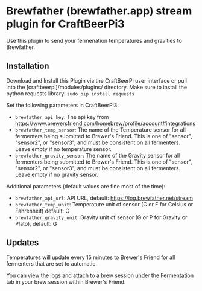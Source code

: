 # Brewfather (brewfather.app) stream plugin for CraftBeerPi3

Use this plugin to send your fermenation temperatures and gravities to Brewfather.

## Installation

Download and Install this Plugin via the CraftBeerPi user interface
or pull into the [craftbeerpi]/modules/plugins/ directory.
Make sure to install the python requests library: `sudo pip install requests`

Set the following parameters in CraftBeerPi3:
* `brewfather_api_key`: The api key from https://www.brewersfriend.com/homebrew/profile/account#integrations
* `brewfather_temp_sensor`: The name of the Temperature sensor for all fermenters being submitted to Brewer's Friend. This is one of "sensor", "sensor2", or "sensor3", and must be consistent on all fermenters. Leave empty if no temperature sensor.
* `brewfather_gravity_sensor`: The name of the Gravity sensor for all fermenters being submitted to Brewer's Friend. This is one of "sensor", "sensor2", or "sensor3", and must be consistent on all fermenters. Leave empty if no gravity sensor.

Additional parameters (default values are fine most of the time):
* `brewfather_api_url`: API URL, default: https://log.brewfather.net/stream
* `brewfather_temp_unit`: Temperature unit of sensor (C or F for Celsius or Fahrenheit) default: C
* `brewfather_gravity_unit`: Gravity unit of sensor (G or P for Gravity or Plato), default: G

## Updates

Temperatures will update every 15 minutes to Brewer's Friend for all fermenters that are set to automatic.

You can view the logs and attach to a brew session under the Fermentation tab in your brew session within Brewer's Friend.
